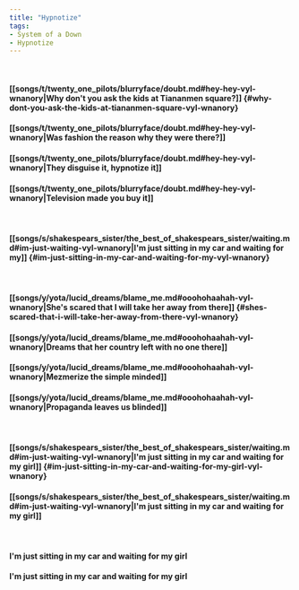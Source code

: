 ```yaml
---
title: "Hypnotize"
tags:
- System of a Down
- Hypnotize
---
```

&nbsp;
#### [[songs/t/twenty_one_pilots/blurryface/doubt.md#hey-hey-vyl-wnanory|Why don't you ask the kids at Tiananmen square?]] {#why-dont-you-ask-the-kids-at-tiananmen-square-vyl-wnanory}
#### [[songs/t/twenty_one_pilots/blurryface/doubt.md#hey-hey-vyl-wnanory|Was fashion the reason why they were there?]]
#### [[songs/t/twenty_one_pilots/blurryface/doubt.md#hey-hey-vyl-wnanory|They disguise it, hypnotize it]]
#### [[songs/t/twenty_one_pilots/blurryface/doubt.md#hey-hey-vyl-wnanory|Television made you buy it]]
&nbsp;
#### [[songs/s/shakespears_sister/the_best_of_shakespears_sister/waiting.md#im-just-waiting-vyl-wnanory|I'm just sitting in my car and waiting for my]] {#im-just-sitting-in-my-car-and-waiting-for-my-vyl-wnanory}
&nbsp;
#### [[songs/y/yota/lucid_dreams/blame_me.md#ooohohaahah-vyl-wnanory|She's scared that I will take her away from there]] {#shes-scared-that-i-will-take-her-away-from-there-vyl-wnanory}
#### [[songs/y/yota/lucid_dreams/blame_me.md#ooohohaahah-vyl-wnanory|Dreams that her country left with no one there]]
#### [[songs/y/yota/lucid_dreams/blame_me.md#ooohohaahah-vyl-wnanory|Mezmerize the simple minded]]
#### [[songs/y/yota/lucid_dreams/blame_me.md#ooohohaahah-vyl-wnanory|Propaganda leaves us blinded]]
&nbsp;
#### [[songs/s/shakespears_sister/the_best_of_shakespears_sister/waiting.md#im-just-waiting-vyl-wnanory|I'm just sitting in my car and waiting for my girl]] {#im-just-sitting-in-my-car-and-waiting-for-my-girl-vyl-wnanory}
#### [[songs/s/shakespears_sister/the_best_of_shakespears_sister/waiting.md#im-just-waiting-vyl-wnanory|I'm just sitting in my car and waiting for my girl]]
&nbsp;
#### I'm just sitting in my car and waiting for my girl
#### I'm just sitting in my car and waiting for my girl
